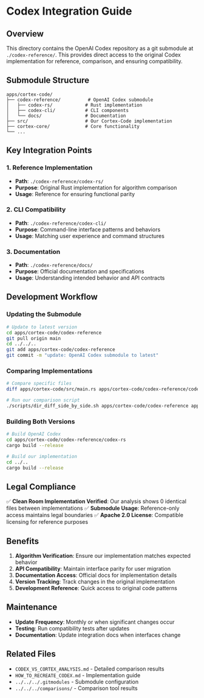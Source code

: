 # Codex Integration Guide

## Overview

This directory contains the OpenAI Codex repository as a git submodule at `./codex-reference/`. This provides direct access to the original Codex implementation for reference, comparison, and ensuring compatibility.

## Submodule Structure

```
apps/cortex-code/
├── codex-reference/          # OpenAI Codex submodule
│   ├── codex-rs/            # Rust implementation
│   ├── codex-cli/           # CLI components
│   └── docs/                # Documentation
├── src/                     # Our Cortex-Code implementation
├── cortex-core/             # Core functionality
└── ...
```

## Key Integration Points

### 1. Reference Implementation

- **Path**: `./codex-reference/codex-rs/`
- **Purpose**: Original Rust implementation for algorithm comparison
- **Usage**: Reference for ensuring functional parity

### 2. CLI Compatibility

- **Path**: `./codex-reference/codex-cli/`
- **Purpose**: Command-line interface patterns and behaviors
- **Usage**: Matching user experience and command structures

### 3. Documentation

- **Path**: `./codex-reference/docs/`
- **Purpose**: Official documentation and specifications
- **Usage**: Understanding intended behavior and API contracts

## Development Workflow

### Updating the Submodule

```bash
# Update to latest version
cd apps/cortex-code/codex-reference
git pull origin main
cd ../../..
git add apps/cortex-code/codex-reference
git commit -m "update: OpenAI Codex submodule to latest"
```

### Comparing Implementations

```bash
# Compare specific files
diff apps/cortex-code/src/main.rs apps/cortex-code/codex-reference/codex-rs/src/main.rs

# Run our comparison script
./scripts/dir_diff_side_by_side.sh apps/cortex-code/codex-reference apps/cortex-code/src
```

### Building Both Versions

```bash
# Build OpenAI Codex
cd apps/cortex-code/codex-reference/codex-rs
cargo build --release

# Build our implementation
cd ../..
cargo build --release
```

## Legal Compliance

✅ **Clean Room Implementation Verified**: Our analysis shows 0 identical files between implementations
✅ **Submodule Usage**: Reference-only access maintains legal boundaries
✅ **Apache 2.0 License**: Compatible licensing for reference purposes

## Benefits

1. **Algorithm Verification**: Ensure our implementation matches expected behavior
2. **API Compatibility**: Maintain interface parity for user migration
3. **Documentation Access**: Official docs for implementation details
4. **Version Tracking**: Track changes in the original implementation
5. **Development Reference**: Quick access to original code patterns

## Maintenance

- **Update Frequency**: Monthly or when significant changes occur
- **Testing**: Run compatibility tests after updates
- **Documentation**: Update integration docs when interfaces change

## Related Files

- `CODEX_VS_CORTEX_ANALYSIS.md` - Detailed comparison results
- `HOW_TO_RECREATE_CODEX.md` - Implementation guide
- `../../../.gitmodules` - Submodule configuration
- `../../../comparisons/` - Comparison tool results
